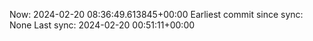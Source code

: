 Now: 2024-02-20 08:36:49.613845+00:00 Earliest commit since sync: None Last sync: 2024-02-20 00:51:11+00:00
